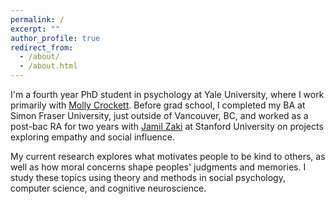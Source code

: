 ```yaml
---
permalink: /
excerpt: ""
author_profile: true
redirect_from: 
  - /about/
  - /about.html
---
```


I'm a fourth year PhD student in psychology at Yale University, where I work primarily with [Molly Crockett](http://www.crockettlab.org/). Before grad school, I completed my BA at Simon Fraser University, just outside of Vancouver, BC, and worked as a post-bac RA for two years with [Jamil Zaki](http://ssnl.stanford.edu/) at Stanford University on projects exploring empathy and social influence.

My current research explores what motivates people to be kind to others, as well as how moral concerns shape peoples' judgments and memories. I study these topics using theory and methods in social psychology, computer science, and cognitive neuroscience.
